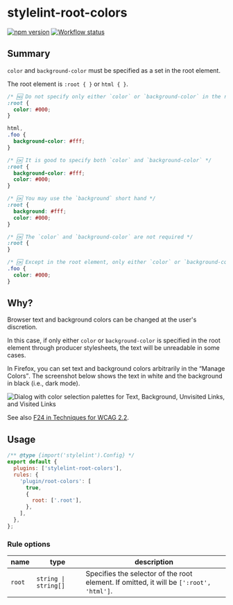 # stylelint-root-colors

[![npm version](https://badge.fury.io/js/stylelint-root-colors.svg)](https://www.npmjs.com/package/stylelint-root-colors)
[![Workflow status](https://github.com/SaekiTominaga/stylelint-plugin/actions/workflows/package-root-colors.yml/badge.svg)](https://github.com/SaekiTominaga/stylelint-plugin/actions/workflows/package-root-colors.yml)

## Summary

`color` and `background-color` must be specified as a set in the root element.

The root element is `:root { }` or `html { }`.

```css
/* 🆖 Do not specify only either `color` or `background-color` in the root element */
:root {
  color: #000;
}

html,
.foo {
  background-color: #fff;
}

/* 🆗 It is good to specify both `color` and `background-color` */
:root {
  background-color: #fff;
  color: #000;
}

/* 🆗 You may use the `background` short hand */
:root {
  background: #fff;
  color: #000;
}

/* 🆗 The `color` and `background-color` are not required */
:root {
}

/* 🆗 Except in the root element, only either `color` or `background-color` may be specified */
.foo {
  color: #000;
}
```

## Why?

Browser text and background colors can be changed at the user's discretion.

In this case, if only either `color` or `background-color` is specified in the root element through producer stylesheets, the text will be unreadable in some cases.

In Firefox, you can set text and background colors arbitrarily in the <q>Manage Colors</q>. The screenshot below shows the text in white and the background in black (i.e., dark mode).

![Dialog with color selection palettes for Text, Background, Unvisited Links, and Visited Links](https://github.com/SaekiTominaga/stylelint-plugin/assets/4138486/da4e43c0-4f33-4bd9-a2a1-709db8295b81)

See also [F24 in Techniques for WCAG 2.2](https://www.w3.org/WAI/WCAG22/Techniques/failures/F24).

## Usage

```javascript
/** @type {import('stylelint').Config} */
export default {
  plugins: ['stylelint-root-colors'],
  rules: {
    'plugin/root-colors': [
      true,
      {
        root: ['.root'],
      },
    ],
  },
};
```

### Rule options

| name   | type                 | description                                                                             |
| ------ | -------------------- | --------------------------------------------------------------------------------------- |
| `root` | `string \| string[]` | Specifies the selector of the root element. If omitted, it will be `[':root', 'html']`. |

